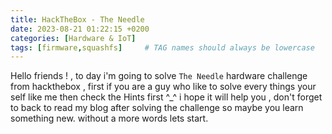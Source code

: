 ```yaml
---
title: HackTheBox - The Needle
date: 2023-08-21 01:22:15 +0200
categories: [Hardware & IoT]
tags: [firmware,squashfs]     # TAG names should always be lowercase
---
```


Hello friends ! , to day i'm going to solve `The Needle` hardware challenge from hackthebox , first if you are a guy who like to solve every things your self like me then check the Hints first ^_^ i hope it will help you , don't forget to back to read my blog after solving the challenge so maybe you learn something new. without a more words lets start.

